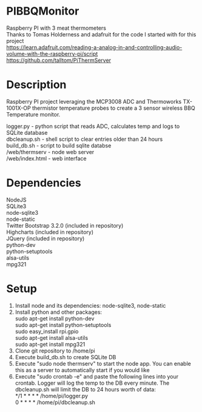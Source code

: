 PIBBQMonitor
============

Raspberry PI with 3 meat thermometers<br>
Thanks to Tomas Holderness and adafruit for the code I started with for this project<br>
https://learn.adafruit.com/reading-a-analog-in-and-controlling-audio-volume-with-the-raspberry-pi/script<br>
https://github.com/talltom/PiThermServer<br>


Description
============
Raspberry PI project leveraging the MCP3008 ADC and Thermoworks TX-1001X-OP thermistor temperature probes to create a 3 sensor wireless BBQ Temperature monitor.

logger.py - python script that reads ADC, calculates temp and logs to SQLite database<br>
dbcleanup.sh - shell script to clear entries older than 24 hours<br>
build_db.sh - script to build sqlite databse<br>
/web/thermserv - node web server<br>
/web/index.html - web interface<br>

Dependencies
============
NodeJS<br>
SQLite3<br>
node-sqlite3<br>
node-static<br>
Twitter Bootstrap 3.2.0 (included in repository)<br>
Highcharts (included in repository)<br>
JQuery (included in repository)<br>
python-dev<br>
python-setuptools<br>
alsa-utils<br>
mpg321<br>

Setup
============
1.  Install node and its dependencies: node-sqlite3, node-static
2.  Install python and other packages: <br>
    sudo apt-get install python-dev<br>
    sudo apt-get install python-setuptools<br>
    sudo easy_install rpi.gpio<br>
    sudo apt-get install alsa-utils<br>
    sudo apt-get install mpg321<br>
3.  Clone git repository to /home/pi
4.  Execute build_db.sh to create SQLite DB
5.  Execute "sudo node thermserv" to start the node app.  You can enable this as a server to automatically start if you would like
6.  Execute "sudo crontab -e" and paste the following lines into your crontab.  Logger will log the temp to the DB every minute. The dbcleanup.sh will limit the DB to 24 hours worth of data:<br>
      */1 * * * * /home/pi/logger.py<br>
      0 * * * * /home/pi/dbcleanup.sh<br>

